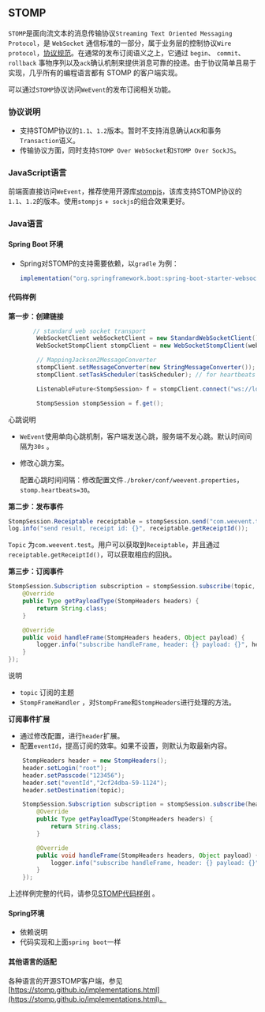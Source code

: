 ## STOMP
`STOMP`是面向流文本的消息传输协议`Streaming Text Oriented Messaging Protocol`，是 `WebSocket` 通信标准的一部分，属于业务层的控制协议`Wire protocol`，[协议规范](https://stomp.github.io/stomp-specification-1.1.html)。在通常的发布订阅语义之上，它通过 `begin`、 `commit`、`rollback` 事物序列以及`ack`确认机制来提供消息可靠的投递。由于协议简单且易于实现，几乎所有的编程语言都有 STOMP 的客户端实现。

可以通过`STOMP`协议访问`WeEvent`的发布订阅相关功能。

### 协议说明

- 支持STOMP协议的`1.1`、`1.2`版本。暂时不支持消息确认`ACK`和事务`Transaction`语义。 
- 传输协议方面，同时支持`STOMP Over WebSocket`和`STOMP Over SockJS`。

### JavaScript语言
前端面直接访问`WeEvent`，推荐使用开源库[stompjs](https://github.com/stomp-js/stompjs)，该库支持STOMP协议的`1.1`、`1.2`的版本。使用`stompjs` +` sockjs`的组合效果更好。

### Java语言
#### Spring Boot 环境
- Spring对STOMP的支持需要依赖，以`gradle` 为例：  

  ```groovy
  implementation("org.springframework.boot:spring-boot-starter-websocket")
  ```

#### 代码样例

**第一步：创建链接**

```java
       // standard web socket transport
        WebSocketClient webSocketClient = new StandardWebSocketClient();
        WebSocketStompClient stompClient = new WebSocketStompClient(webSocketClient);

        // MappingJackson2MessageConverter
        stompClient.setMessageConverter(new StringMessageConverter());
        stompClient.setTaskScheduler(taskScheduler); // for heartbeats

        ListenableFuture<StompSession> f = stompClient.connect("ws://localhost:8080/weevent/stomp", getWebsocketSessionHandlerAdapter());

        StompSession stompSession = f.get();
```

心跳说明

- `WeEvent`使用单向心跳机制，客户端发送心跳，服务端不发心跳。默认时间间隔为`30s` 。

- 修改心跳方案。

  配置心跳时间间隔：修改配置文件`./broker/conf/weevent.properties`，`stomp.heartbeats=30`。

**第二步：发布事件**

```java
StompSession.Receiptable receiptable = stompSession.send("com.weevent.test", "hello world, from web socket");
log.info("send result, receipt id: {}", receiptable.getReceiptId());
```

`Topic` 为`com.weevent.test`。用户可以获取到`Receiptable`，并且通过`receiptable.getReceiptId()`，可以获取相应的回执。

**第三步：订阅事件**

```java
StompSession.Subscription subscription = stompSession.subscribe(topic, new StompFrameHandler() {
	@Override
	public Type getPayloadType(StompHeaders headers) {
		return String.class;
	}

	@Override
	public void handleFrame(StompHeaders headers, Object payload) {
	    logger.info("subscribe handleFrame, header: {} payload: {}", headers, payload);
	}
});
```

说明

- `topic`  订阅的主题
- `StompFrameHandler`  ，对`StompFrame`和`StompHeaders`进行处理的方法。


**订阅事件扩展**

- 通过修改配置，进行`header`扩展。
- 配置`eventId`，提高订阅的效率。如果不设置，则默认为取最新内容。

```java
    StompHeaders header = new StompHeaders();
    header.setLogin("root");
    header.setPasscode("123456");
    header.set("eventId","2cf24dba-59-1124");
    header.setDestination(topic);

    StompSession.Subscription subscription = stompSession.subscribe(header, new StompFrameHandler() {
        @Override
        public Type getPayloadType(StompHeaders headers) {
            return String.class;
        }

        @Override
        public void handleFrame(StompHeaders headers, Object payload) {
            logger.info("subscribe handleFrame, header: {} payload: {}", headers, payload);
        }
    });
```


上述样例完整的代码，请参见[STOMP代码样例](https://github.com/WeBankFinTech/WeEvent/blob/v0.9.0/src/test/java/com/webank/weevent/sample/Stomp.java) 。

#### Spring环境

- 依赖说明
- 代码实现和上面`spring boot`一样

#### 其他语言的适配

各种语言的开源STOMP客户端，参见[https://stomp.github.io/implementations.html](https://stomp.github.io/implementations.html)。

